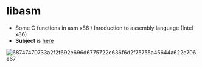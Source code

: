 # libasm
- Some C functions in asm x86 / Inroduction to assembly language (Intel x86)
- **Subject** is [here](https://cdn.intra.42.fr/pdf/pdf/65317/en.subject.pdf)

![68747470733a2f2f692e696d6775722e636f6d2f75755a45644a622e706e67](https://user-images.githubusercontent.com/43377611/200590031-990301b9-74eb-4385-8dd9-93f3f94caa0a.png)
